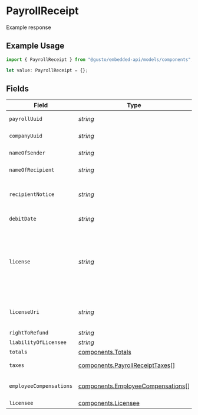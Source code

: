 # PayrollReceipt

Example response

## Example Usage

```typescript
import { PayrollReceipt } from "@gusto/embedded-api/models/components";

let value: PayrollReceipt = {};
```

## Fields

| Field                                                                                                                                                                                                                                                            | Type                                                                                                                                                                                                                                                             | Required                                                                                                                                                                                                                                                         | Description                                                                                                                                                                                                                                                      |
| ---------------------------------------------------------------------------------------------------------------------------------------------------------------------------------------------------------------------------------------------------------------- | ---------------------------------------------------------------------------------------------------------------------------------------------------------------------------------------------------------------------------------------------------------------- | ---------------------------------------------------------------------------------------------------------------------------------------------------------------------------------------------------------------------------------------------------------------- | ---------------------------------------------------------------------------------------------------------------------------------------------------------------------------------------------------------------------------------------------------------------- |
| `payrollUuid`                                                                                                                                                                                                                                                    | *string*                                                                                                                                                                                                                                                         | :heavy_minus_sign:                                                                                                                                                                                                                                               | A unique identifier of the payroll receipt.                                                                                                                                                                                                                      |
| `companyUuid`                                                                                                                                                                                                                                                    | *string*                                                                                                                                                                                                                                                         | :heavy_minus_sign:                                                                                                                                                                                                                                               | A unique identifier of the company for the payroll.                                                                                                                                                                                                              |
| `nameOfSender`                                                                                                                                                                                                                                                   | *string*                                                                                                                                                                                                                                                         | :heavy_minus_sign:                                                                                                                                                                                                                                               | The name of the company by whom the payroll was paid                                                                                                                                                                                                             |
| `nameOfRecipient`                                                                                                                                                                                                                                                | *string*                                                                                                                                                                                                                                                         | :heavy_minus_sign:                                                                                                                                                                                                                                               | Always the fixed string "Payroll Recipients"                                                                                                                                                                                                                     |
| `recipientNotice`                                                                                                                                                                                                                                                | *string*                                                                                                                                                                                                                                                         | :heavy_minus_sign:                                                                                                                                                                                                                                               | Always the fixed string "Payroll recipients include the employees listed below plus the tax agencies for the taxes listed below."                                                                                                                                |
| `debitDate`                                                                                                                                                                                                                                                      | *string*                                                                                                                                                                                                                                                         | :heavy_minus_sign:                                                                                                                                                                                                                                               | The debit or funding date for the payroll                                                                                                                                                                                                                        |
| `license`                                                                                                                                                                                                                                                        | *string*                                                                                                                                                                                                                                                         | :heavy_minus_sign:                                                                                                                                                                                                                                               | Always the fixed string "ZenPayroll, Inc., dba Gusto is a licensed money transmitter. For more about Gusto’s licenses and your state-specific rights to request information, submit complaints, dispute errors, or cancel transactions, visit our license page." |
| `licenseUri`                                                                                                                                                                                                                                                     | *string*                                                                                                                                                                                                                                                         | :heavy_minus_sign:                                                                                                                                                                                                                                               | URL for the license information for the licensed payroll processor. Always the fixed string "https://gusto.com/about/licenses"                                                                                                                                   |
| `rightToRefund`                                                                                                                                                                                                                                                  | *string*                                                                                                                                                                                                                                                         | :heavy_minus_sign:                                                                                                                                                                                                                                               | N/A                                                                                                                                                                                                                                                              |
| `liabilityOfLicensee`                                                                                                                                                                                                                                            | *string*                                                                                                                                                                                                                                                         | :heavy_minus_sign:                                                                                                                                                                                                                                               | N/A                                                                                                                                                                                                                                                              |
| `totals`                                                                                                                                                                                                                                                         | [components.Totals](../../models/components/totals.md)                                                                                                                                                                                                           | :heavy_minus_sign:                                                                                                                                                                                                                                               | The subtotals for the payroll.                                                                                                                                                                                                                                   |
| `taxes`                                                                                                                                                                                                                                                          | [components.PayrollReceiptTaxes](../../models/components/payrollreceipttaxes.md)[]                                                                                                                                                                               | :heavy_minus_sign:                                                                                                                                                                                                                                               | An array of totaled employer and employee taxes for the pay period.                                                                                                                                                                                              |
| `employeeCompensations`                                                                                                                                                                                                                                          | [components.EmployeeCompensations](../../models/components/employeecompensations.md)[]                                                                                                                                                                           | :heavy_minus_sign:                                                                                                                                                                                                                                               | An array of employee compensations and withholdings for this payroll                                                                                                                                                                                             |
| `licensee`                                                                                                                                                                                                                                                       | [components.Licensee](../../models/components/licensee.md)                                                                                                                                                                                                       | :heavy_minus_sign:                                                                                                                                                                                                                                               | The licensed payroll processor                                                                                                                                                                                                                                   |